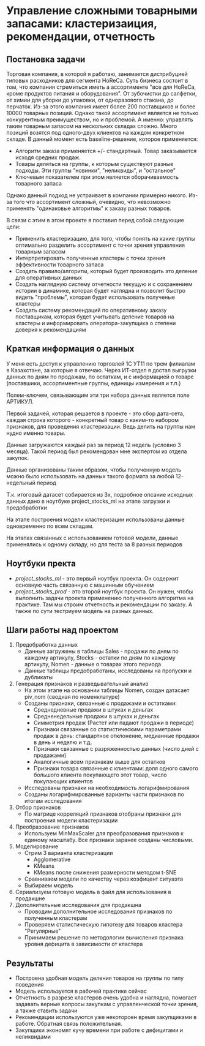 # Управление сложными товарными запасами: кластеризаиция, рекомендации, отчетность

## Постановка задачи

Торговая компания, в которой я работаю, занимается дистрибуцией типовых расходников для сегмента HoReCa. Суть бизнеса состоит в том, что компания стремиться иметь а ассортименте "все для HoReCa, кроме продуктов питания и оборудования". От зубочистки до салфетки, от химии для уборки до упаковки, от одноразового стакана, до перчаток. Из-за этого компания имеет более 200 поставщиков и более 10000 товарных позиций. Однако такой ассортимент является не только конкурентным преимуществом, но и проблемой. А именно: управлять таким товарным запасом на нескольких складах сложно. Много позиций возятся под одного-двух клиентов на каждом конкретном складе. В данный момент есть baseline-решение, которое применяется:
* Алгоритм заказа применяется +/- стандартный. Товар заказывается исходя средних продаж.
* Товары деляться на группы, к которым существуют разные подходы. Эти группы "новинки", "неликвиды", и "остальное"
* Ключевым показателем при этом является оборачиваемость товарного запаса

Однако данный подход не устраивает в компании примерно никого. Из-за того что ассортимент сложный, очевидно, что невозможно применять "одинаковые алгоритмы" к заказу разных товаров.

В связи с этим в этом проекте я поставил перед собой следующие цели:
* Применить кластеризацию, для того, чтобы понять на какие группы оптимально разделить ассортимент с точки зрения управления товарным запасом
* Интерпретировать полученные кластеры с точки зрения эффективности товарного запаса
* Создать правило/алгоритм, который будет производить это деление для оперативных данных
* Создать наглядную систему отчетности текущую и с сохранением истории в динамике, которая будет наглядна и позволит быстро видеть "проблемы", которая будет использовать полученые кластеры
* Создать систему рекомендаций по оперативному заказу поставщикам, которая будет учитывать деление товаров на кластеры и информировать оператора-закупщика о степени доверия к рекомендациям

## Краткая информация о данных

У меня есть доступ к управлению торговлей 1С УТ11 по трем филиалам в Казахстане, за которые я отвечаю.
Через ИТ-отдел я достал выгрузки данных по дням по продажам, по остаткам, и с информацией о товаре (поставшики, ассортиментные группы, единицы измерения и т.п.)

Полем-ключем, связывающим эти три набора данных является поле АРТИКУЛ.

Первой задачей, которая решается в проекте - это сбор дата-сета, каждая строка которого - конкретный товар с каким-то набором признаков, для проведения кластеризации. Ведь делить на группы нам нудно именно товары.

Данные загружаются каждый раз за период 12 недель (условно 3 месяца). Такой период был рекомендован мне экспертом из отдела закупок.

Данные организованы таким образом, чтобы полученную модель можно было использовать на данных такого формата за любой 12-недельный период

Т.к. итоговый датасет собирается из 3х, подробное опсание исходных данных дано в ноутбуке project_stocks_ml на этапе загрузки и предобработки

На этапе построения модели кластеризации использованы данные одновременно по всем складам.

На этапах связанных с использованием готовой модели, данные применялись к одному складу, но для теста за 8 разных периодов

## Ноутбуки пректа
* *project_stocks_ml* - это первый ноутбук проекта. Он содержит основную часть связанную с машинным обучением
* *project_stocks_prod* - это второй ноутбук проекта. Он нужен, чтобы выполнить задачи проекта применению полученного алгоритма на практике. Там мы строим отчетность и рекомендации по заказу. А также по сути тестриуем модель на разных данных.

## Шаги работы над проектом 
1. Предобработка данных
    * Данные загружены в таблицы Sales - продажи по дням по каждому артикулу, Stocks - остатки по дням по каждому артикулу, Nomen - данные о товарах этого периода
    * Данные таблицы предобработаны, исследованы на пропуски и дубликаты
2. Генерация признаков и разведывательный анализ
    * На этом этапе на основании таблицы Nomen, создан датасает piv_nom (сводная по номенклатуре)
    * Созданы признаки, связанные с продажами и остатками:
        * Среднедневные продажи в штуках и деньгах
        * Средненедельные продажи в штуках и деньгах
        * Симметрия продаж (Растет или падают продажи в периоде)
        * Признаки связанные со статистическими параметрами продаж в день: стандартное отклонение, медианные продажи в день и неделю и т.д.
        * Признаки связанные с разряженностью данных (число дней с продажами)
        * Аналогичные всем признакам выше для остатков
        * Признаки товара связанные с клиентами: доля одного самого большого клиента покупающего этот товар, число покупающих клиентов
    * Исследованы признаки на необходимость логарифмирования
    * Созданы логарифмированные варианты части признаков по итогам исследования
3. Отбор признаков
    * По матрице корреляций признаков отобраны признаки для построения модели кластеризации
4. Преобразование признаков
    * Используем MinMaxScaler для преобразования признаков к единому масштабу. Все признаки заранее созданы числовыми.
5. Моделирование
    * Стрим 3 варианта кластеризации
        * Agglomerative
        * KMeans
        * КMeans после снижения размерности методом t-SNE
    * Сравниваем модели по качеству через коэфицент ситуаэта
    * Выбираем модель
6. Сериализуем готовую модель в файл для использования в продакшне
7. Дополнительные исследования для продакшна
    * Проводим дополнительное исследования признаков по полученным кластерам
    * Проверяем статистическую гипотезу для товаров кластера "Регулярные"
    * Принимаем решение по методологии вычисления признака уровня дефицита в зависимости от кластера

## Результаты
* Построена удобная модель деления товаров на группы по типу поведения
* Модель используется в рабочей практике сейчас
* Отчетность в разрезе кластеров очень удобна и наглядна, помогает задавать верные вопросы закупкам с управленческой точки зрения, а также ставить задачи
* Рекомендации используются уже некотороен время закупщиками в работе. Обратная связь положительная.
* Закупщики экономят кучу времени при работе с дефицитами и неликвидами

